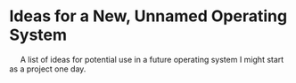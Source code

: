 # Ideas for a New, Unnamed Operating System

&nbsp;&nbsp;&nbsp;&nbsp;&nbsp;A list of ideas for potential use in a future operating system I might start as a project one day.  